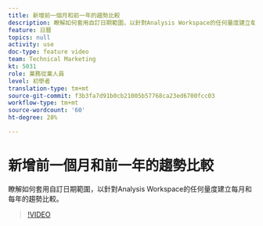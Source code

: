```yaml
---
title: 新增前一個月和前一年的趨勢比較
description: 瞭解如何套用自訂日期範圍，以針對Analysis Workspace的任何量度建立每月和每年的趨勢比較。
feature: 日曆
topics: null
activity: use
doc-type: feature video
team: Technical Marketing
kt: 5031
role: 業務從業人員
level: 初學者
translation-type: tm+mt
source-git-commit: f3b3fa7d91b0cb21005b57768ca23ed6700fcc03
workflow-type: tm+mt
source-wordcount: '60'
ht-degree: 28%

---
```



# 新增前一個月和前一年的趨勢比較

瞭解如何套用自訂日期範圍，以針對Analysis Workspace的任何量度建立每月和每年的趨勢比較。

>[!VIDEO](https://video.tv.adobe.com/v/33772/?quality=12)
